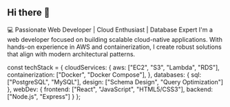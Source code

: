 ## Hi there 👋

💻 Passionate Web Developer | Cloud Enthusiast | Database Expert
I'm a web developer focused on building scalable cloud-native applications. With hands-on experience in AWS and containerization, I create robust solutions that align with modern architectural patterns.

const techStack = {
    cloudServices: {
        aws: ["EC2", "S3", "Lambda", "RDS"],
        containerization: ["Docker", "Docker Compose"],
    },
    databases: {
        sql: ["PostgreSQL", "MySQL"],
        design: ["Schema Design", "Query Optimization"]
    },
    webDev: {
        frontend: ["React", "JavaScript", "HTML5/CSS3"],
        backend: ["Node.js", "Express"]
    }
};
